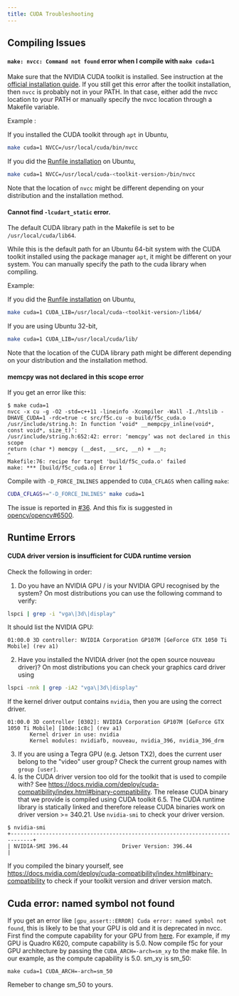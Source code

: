 ```yaml
---
title: CUDA Troubleshooting
---
```


## Compiling Issues

#### `make: nvcc: Command not found` error when I compile with `make cuda=1`

Make sure that the NVIDIA CUDA toolkit is installed. See instruction at the [official installation guide](https://docs.nvidia.com/cuda/).
If you still get this error after the toolkit installation, then `nvcc` is probably not in your PATH. In that case, either add the nvcc location to your PATH or manually specify the nvcc location through a Makefile variable.

Example :

If you installed the CUDA toolkit through `apt` in Ubuntu,
```sh
make cuda=1 NVCC=/usr/local/cuda/bin/nvcc
```

If you did the [Runfile installation](https://docs.nvidia.com/cuda/cuda-installation-guide-linux/index.html#runfile) on Ubuntu,
```sh
make cuda=1 NVCC=/usr/local/cuda-<toolkit-version>/bin/nvcc
```
Note that the location of `nvcc` might be different depending on your distribution and the installation method.

#### Cannot find `-lcudart_static` error.

The default CUDA library path in the Makefile is set to be `/usr/local/cuda/lib64`.

While this is the default path for an Ubuntu 64-bit system with the CUDA toolkit installed using the package manager `apt`, it might be different on your system. You can manually specify the path to the cuda library when compiling.

Example:

If you did the [Runfile installation](https://docs.nvidia.com/cuda/cuda-installation-guide-linux/index.html#runfile) on Ubuntu,
```sh
make cuda=1 CUDA_LIB=/usr/local/cuda-<toolkit-version>/lib64/
```

If you are using Ubuntu 32-bit,
```sh
make cuda=1 CUDA_LIB=/usr/local/cuda/lib/
```

Note that the location of the CUDA library path might be different depending on your distribution and the installation method.

#### memcpy was not declared in this scope error

If you get an error like this:

```console
$ make cuda=1
nvcc -x cu -g -O2 -std=c++11 -lineinfo -Xcompiler -Wall -I./htslib -DHAVE_CUDA=1 -rdc=true -c src/f5c.cu -o build/f5c_cuda.o
/usr/include/string.h: In function ‘void* __mempcpy_inline(void*, const void*, size_t)’:
/usr/include/string.h:652:42: error: ‘memcpy’ was not declared in this scope
return (char *) memcpy (__dest, __src, __n) + __n;
^
Makefile:76: recipe for target 'build/f5c_cuda.o' failed
make: *** [build/f5c_cuda.o] Error 1
```

Compile with `-D_FORCE_INLINES` appended to `CUDA_CFLAGS` when calling `make`:

```sh
CUDA_CFLAGS+="-D_FORCE_INLINES" make cuda=1
```

The issue is reported in [#36](https://github.com/hasindu2008/f5c/issues/36). And this fix is suggested in [opencv/opencv#6500](https://github.com/opencv/opencv/issues/6500).

## Runtime Errors

#### CUDA driver version is insufficient for CUDA runtime version

Check the following in order:
1. Do you have an NVIDIA GPU / is your NVIDIA GPU recognised by the system?
On most distributions you can use the following command to verify:
```sh
lspci | grep -i "vga\|3d\|display"
```
It should list the NVIDIA GPU:
```
01:00.0 3D controller: NVIDIA Corporation GP107M [GeForce GTX 1050 Ti Mobile] (rev a1)
```
2. Have you installed the NVIDIA driver (not the open source nouveau driver)? On most distributions you can check your graphics card driver using
```sh
lspci -nnk | grep -iA2 "vga\|3d\|display"
```
If the kernel driver output contains `nvidia`, then you are using the correct driver.
```
01:00.0 3D controller [0302]: NVIDIA Corporation GP107M [GeForce GTX 1050 Ti Mobile] [10de:1c8c] (rev a1)
       Kernel driver in use: nvidia
       Kernel modules: nvidiafb, nouveau, nvidia_396, nvidia_396_drm
```
3. If you are using a Tegra GPU (e.g. Jetson TX2), does the current user belong to the "video" user group?
Check the current group names with `group [user]`.
4. Is the CUDA driver version too old for the toolkit that is used to compile with? See <https://docs.nvidia.com/deploy/cuda-compatibility/index.html#binary-compatibility>.
The release CUDA binary that we provide is compiled using CUDA toolkit 6.5. The CUDA runtime library is statically linked and therefore release CUDA binaries work on driver version >= 340.21.
Use `nvidia-smi` to check your driver version.
```console
$ nvidia-smi
+-----------------------------------------------------------------------------+
| NVIDIA-SMI 396.44                 Driver Version: 396.44                    |
```
If you compiled the binary yourself, see <https://docs.nvidia.com/deploy/cuda-compatibility/index.html#binary-compatibility> to check if your toolkit version and driver version match.

## Cuda error: named symbol not found 

If you get an error like `[gpu_assert::ERROR] Cuda error: named symbol not found`, this is likely to be that your GPU is old and it is deprecated in nvcc. First find the compute capability for your GPU from [here](https://developer.nvidia.com/cuda-gpus). For example, if my GPU is Quadro K620, compute capability is 5.0. Now compile f5c for your GPU architecture by passing the `CUDA_ARCH=-arch=sm_xy` to the make file. In our example, as the compute capability is 5.0. sm_xy is sm_50:

```
make cuda=1 CUDA_ARCH=-arch=sm_50
```
Remeber to change sm_50 to yours.

